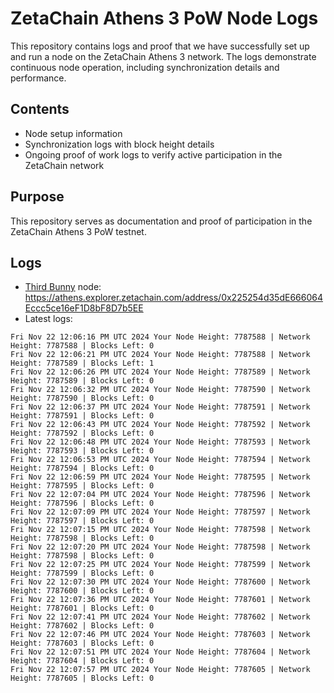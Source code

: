 # ZetaChain Athens 3 PoW Node Logs
This repository contains logs and proof that we have successfully set up and run a node on the ZetaChain Athens 3 network. The logs demonstrate continuous node operation, including synchronization details and performance.

## Contents
- Node setup information
- Synchronization logs with block height details
- Ongoing proof of work logs to verify active participation in the ZetaChain network

## Purpose
This repository serves as documentation and proof of participation in the ZetaChain Athens 3 PoW testnet.

## Logs

- [Third Bunny](https://thirdbunny.xyz/) node: https://athens.explorer.zetachain.com/address/0x225254d35dE666064Eccc5ce16eF1D8bF8D7b5EE
- Latest logs:
```
Fri Nov 22 12:06:16 PM UTC 2024 Your Node Height: 7787588 | Network Height: 7787588 | Blocks Left: 0
Fri Nov 22 12:06:21 PM UTC 2024 Your Node Height: 7787588 | Network Height: 7787589 | Blocks Left: 1
Fri Nov 22 12:06:26 PM UTC 2024 Your Node Height: 7787589 | Network Height: 7787589 | Blocks Left: 0
Fri Nov 22 12:06:32 PM UTC 2024 Your Node Height: 7787590 | Network Height: 7787590 | Blocks Left: 0
Fri Nov 22 12:06:37 PM UTC 2024 Your Node Height: 7787591 | Network Height: 7787591 | Blocks Left: 0
Fri Nov 22 12:06:43 PM UTC 2024 Your Node Height: 7787592 | Network Height: 7787592 | Blocks Left: 0
Fri Nov 22 12:06:48 PM UTC 2024 Your Node Height: 7787593 | Network Height: 7787593 | Blocks Left: 0
Fri Nov 22 12:06:53 PM UTC 2024 Your Node Height: 7787594 | Network Height: 7787594 | Blocks Left: 0
Fri Nov 22 12:06:59 PM UTC 2024 Your Node Height: 7787595 | Network Height: 7787595 | Blocks Left: 0
Fri Nov 22 12:07:04 PM UTC 2024 Your Node Height: 7787596 | Network Height: 7787596 | Blocks Left: 0
Fri Nov 22 12:07:09 PM UTC 2024 Your Node Height: 7787597 | Network Height: 7787597 | Blocks Left: 0
Fri Nov 22 12:07:15 PM UTC 2024 Your Node Height: 7787598 | Network Height: 7787598 | Blocks Left: 0
Fri Nov 22 12:07:20 PM UTC 2024 Your Node Height: 7787598 | Network Height: 7787598 | Blocks Left: 0
Fri Nov 22 12:07:25 PM UTC 2024 Your Node Height: 7787599 | Network Height: 7787599 | Blocks Left: 0
Fri Nov 22 12:07:30 PM UTC 2024 Your Node Height: 7787600 | Network Height: 7787600 | Blocks Left: 0
Fri Nov 22 12:07:36 PM UTC 2024 Your Node Height: 7787601 | Network Height: 7787601 | Blocks Left: 0
Fri Nov 22 12:07:41 PM UTC 2024 Your Node Height: 7787602 | Network Height: 7787602 | Blocks Left: 0
Fri Nov 22 12:07:46 PM UTC 2024 Your Node Height: 7787603 | Network Height: 7787603 | Blocks Left: 0
Fri Nov 22 12:07:51 PM UTC 2024 Your Node Height: 7787604 | Network Height: 7787604 | Blocks Left: 0
Fri Nov 22 12:07:57 PM UTC 2024 Your Node Height: 7787605 | Network Height: 7787605 | Blocks Left: 0
```
